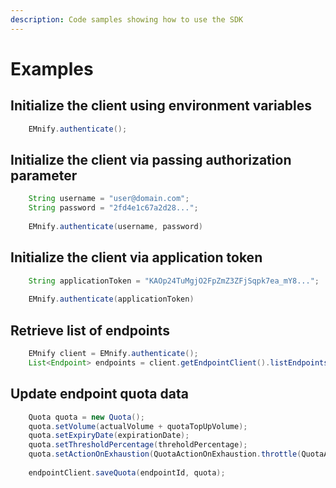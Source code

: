```yaml
---
description: Code samples showing how to use the SDK
---
```


# Examples

## Initialize the client using environment variables

```java
    EMnify.authenticate();
```

## Initialize the client via passing authorization parameter

```java
    String username = "user@domain.com";
    String password = "2fd4e1c67a2d28...";
    
    EMnify.authenticate(username, password)
```

## Initialize the client via application token

```java
    String applicationToken = "KAOp24TuMgjO2FpZmZ3ZFjSqpk7ea_mY8...";
    
    EMnify.authenticate(applicationToken)
```

## Retrieve list of endpoints

```java
    EMnify client = EMnify.authenticate();
    List<Endpoint> endpoints = client.getEndpointClient().listEndpoints();
```

## Update endpoint quota data

```java
    Quota quota = new Quota();
    quota.setVolume(actualVolume + quotaTopUpVolume);
    quota.setExpiryDate(expirationDate);
    quota.setThresholdPercentage(threholdPercentage);
    quota.setActionOnExhaustion(QuotaActionOnExhaustion.throttle(QuotaActionOnExhaustion.QuotaPeakThroughput.SLOW));
    
    endpointClient.saveQuota(endpointId, quota);
```
